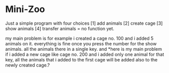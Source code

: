 # Mini-Zoo
Just a simple program
with four choices
[1] add animals
[2] create cage
[3] show animals
[4] transfer animals = no function yet.


my main problem is for example i created a cage no. 100 and i added 5 animals on it. everything is fine once
you press the number for the show animals. all the animals there in a single key.
and *here is my main problem if i added a new cage like cage no. 200 and i added only one animal for that key,
all the animals that i added to the first cage will be added also to the newly created cage.?
